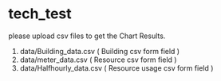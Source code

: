 # tech_test

please upload csv files to get the Chart Results.

1. data/Building_data.csv ( Building csv form field )
2. data/meter_data.csv ( Resource csv form field )
3. data/Halfhourly_data.csv ( Resource usage csv form field )

